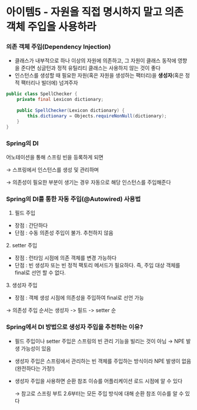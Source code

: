 # 아이템5 - 자원을 직접 명시하지 말고 의존 객체 주입을 사용하라

### **의존 객체 주입(Dependency Injection)**

* 클래스가 내부적으로 하나 이상의 자원에 의존하고, 그 자원이 클래스 동작에 영향을 준다면 싱글턴과 정적 유틸리티 클래스는 사용하지 않는 것이 좋다
* 인스턴스를 생성할 때 필요한 자원(혹은 자원을 생성하는 팩터리)을 **생성자**(혹은 정적 팩터리나 빌더에) 넘겨주자

```java
public class SpellChecker {
    private final Lexicon dictionary;
    
    public SpellChecker(Lexicon dictionary) {
        this.dictionary = Objects.requireNonNull(dictionary);
    }
}
```

### Spring의 DI

어노테이션을 통해 스프링 빈을 등록하게 되면

→ 스프링에서 인스턴스를 생성 및 관리하며

→ 의존성이 필요한 부분이 생기는 경우 자동으로 해당 인스턴스를 주입해준다

### Spring의 DI를 통한 자동 주입(@Autowired) 사용법

1. 필드 주입

* 장점 : 간단하다
* 단점 : 수동 의존성 주입이 불가. 추천하지 않음

2\. setter 주입

* 장점 : 런타임 시점에 의존 객체를 변경 가능하다
* 단점 : 빈 생성자 또는 빈 정적 팩토리 메서드가 필요하다. 즉, 주입 대상 객체를 final로 선언 할 수 없다.

3\. 생성자 주입

* 장점 : 객체 생성 시점에 의존성을 주입하여 final로 선언 가능

→ 의존성 주입 순서는 생성자 -> 필드 -> setter 순

### Spring에서 DI 방법으로 생성자 주입을 추천하는 이유?

* 필드 주입이나 setter 주입은 스프링의 빈 관리 기능을 빌리는 것이 아님 → NPE 발생 가능성이 있음
* 생성자 주입은 스프링에서 관리하는 빈 객체를 주입하는 방식이라 NPE 발생이 없음(완전하다는 가정!)
*   생성자 주입을 사용하면 순환 참조 이슈를 어플리케이션 로드 시점에 알 수 있다

    → 참고로 스프링 부트 2.6부터는 모든 주입 방식에 대해 순환 참조 이슈를 알 수 있다
